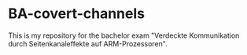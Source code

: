 # BA-covert-channels
This is my repository for the bachelor exam "Verdeckte Kommunikation durch Seitenkanaleffekte auf ARM-Prozessoren".
